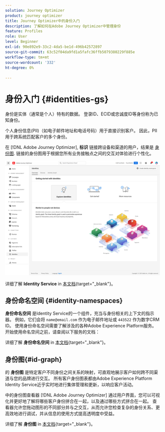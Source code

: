 ```yaml
---
solution: Journey Optimizer
product: journey optimizer
title: Journey Optimizer中的身份入门
description: 了解如何在Adobe Journey Optimizer中管理身份
feature: Profiles
role: User
level: Beginner
exl-id: 90e892e9-33c2-4da5-be1d-496b42572897
source-git-commit: 63c52f04da9fd1a5fafc36ffb5079380229f885e
workflow-type: tm+mt
source-wordcount: '332'
ht-degree: 0%

---
```


# 身份入门 {#identities-gs}

身份是实体（通常是个人）特有的数据。 登录ID、ECID或忠诚度ID等身份称为已知身份。

个人身份信息(PII)（如电子邮件地址和电话号码）用于直接识别客户。 因此，PII用于跨系统匹配客户的多个身份。

在 [!DNL Adobe Journey Optimizer], **标识** 链接跨设备和渠道的用户，结果是 [身份图](#id-graph). 链接的身份图用于根据您所有业务接触点之间的交互对体验进行个性化。

![](assets/identities-home.png)

详细了解 **Identity Service** in [本文档](https://experienceleague.adobe.com/docs/experience-platform/identity/home.html){target=&quot;_blank&quot;}。

## 身份命名空间 {#identity-namespaces}

**身份命名空间** 是Identity Service的一个组件，充当与身份相关的上下文的指示器。 例如，它们会将 `name@email.com` 作为电子邮件地址或 `443522` 作为数字CRM ID。 使用身份命名空间需要了解涉及的各种Adobe Experience Platform服务。 开始使用命名空间之前，请查阅以下服务的文档：

详细了解 **身份命名空间** in [本文档](https://experienceleague.adobe.com/docs/experience-platform/identity/namespaces.html){target=&quot;_blank&quot;}。

## 身份图{#id-graph}

的 **身份图** 是特定客户不同身份之间关系的映射，可直观地展示客户如何跨不同渠道与您的品牌进行交互。 所有客户身份图表都由Adobe Experience Platform Identity Service近乎实时地进行集体管理和更新，以响应客户活动。

中的身份图查看器 [!DNL Adobe Journey Optimizer] 通过用户界面，您可以可视化并更好地了解将哪些客户身份拼合在一起，以及通过哪些方式拼合在一起。 查看器允许您拖动图形的不同部分并与之交互，从而允许您检查复杂的身份关系、更高效地进行调试，并从信息的使用方式提高透明度中受益。

详细了解 **身份图** in [本文档](https://experienceleague.adobe.com/docs/experience-platform/identity/ui/identity-graph-viewer.html){target=&quot;_blank&quot;}。
